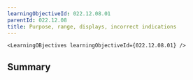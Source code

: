 ```yaml
---
learningObjectiveId: 022.12.08.01
parentId: 022.12.08
title: Purpose, range, displays, incorrect indications
---
```


```tsx eval
<LearningOBjectives learningObjectiveId={022.12.08.01} />
```

## Summary
